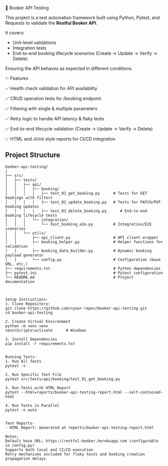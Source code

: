 📘 Booker API Testing

This project is a test automation framework built using Python, Pytest, and Requests to validate the **Restful Booker API**.

It covers:
- Unit-level validations
- Integration tests
- End-to-end booking lifecycle scenarios (Create → Update → Verify → Delete)

Ensuring the API behaves as expected in different conditions.



✨ Features

✅ Health check validation for API availability

✅ CRUD operation tests for /booking endpoint

✅ Filtering with single & multiple parameters

✅ Retry logic to handle API latency & flaky tests

✅ End-to-end lifecycle validation (Create → Update → Verify → Delete)

✅ HTML and JUnit style reports for CI/CD integration


## Project Structure

```text
booker-api-testing/
|
├── src/
│   ├── tests/
│   │   ├── api/
│   │   │   ├── booking/
│   │   │   │   ├── test_01_get_booking.py      # Tests for GET bookings with filters
│   │   │   │   ├── test_02_update_booking.py   # Tests for PATCH/PUT booking updates
│   │   │   │   ├── test_03_delete_booking.py      # End-to-end booking lifecycle tests
│   │   │   └── integration/
│   │   │       └── test_booking_e2e.py         # Integration/E2E scenarios
│   │   └── utils/
│   │       ├── api_client.py                   # API client wrapper
│   │       ├── booking_helper.py               # Helper functions for validation
│   │       ├── booking_data_builder.py         # Dynamic booking payload generator
│   │       └── config.py                       # Configuration (base URL, etc.)
├── requirements.txt                            # Python dependencies
├── pytest.ini                                  # Pytest configuration
└── README.md                                   # Project documentation



Setup Instructions-
1. Clone Repository:
git clone https://github.com/<your-repo>/booker-api-testing.git
cd booker-api-testing

2. Create Virtual Environment
python -m venv venv
venv\Scripts\activate      # Windows

3. Install Dependencies
pip install -r requirements.txt


Running Tests-
1. Run All Tests
pytest -v

2. Run Specific Test File
pytest src/tests/api/booking/test_01_get_booking.py

3. Run Tests with HTML Report
pytest --html=reports/booker-api-testing-report.html --self-contained-html

4. Run Tests in Parallel
pytest -n auto


Test Reports-
- HTML Report: Generated at reports/booker-api-testing-report.html

Notes:
Default base URL: https://restful-booker.herokuapp.com (configurable in config.py)
Supports both local and CI/CD execution
Retry mechanisms included for flaky tests and booking creation propagation delays
